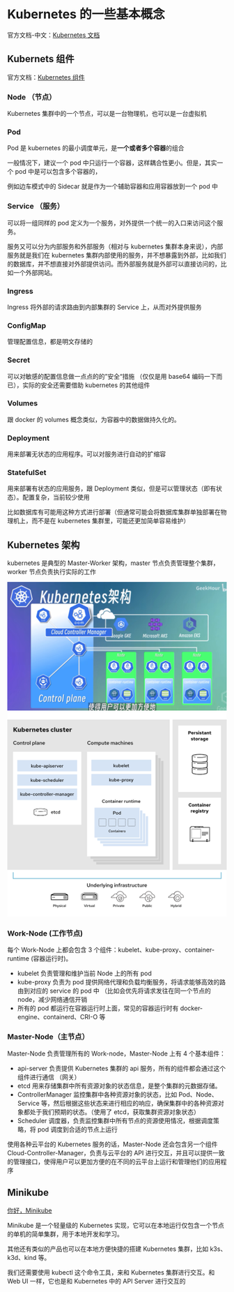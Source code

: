 # Kubernetes 的一些基本概念

官方文档-中文：[Kubernetes 文档](https://kubernetes.io/zh-cn/docs/home/)

## Kubernets 组件

官方文档：[Kubernetes 组件](https://kubernetes.io/zh-cn/docs/concepts/overview/components/)

### Node （节点）

Kubernetes 集群中的一个节点，可以是一台物理机，也可以是一台虚拟机

### Pod

Pod 是 kubernetes 的最小调度单元，是**一个或者多个容器**的组合

一般情况下，建议一个 pod 中只运行一个容器，这样耦合性更小。但是，其实一个 pod 中是可以包含多个容器的，

例如边车模式中的 Sidecar 就是作为一个辅助容器和应用容器放到一个 pod 中

### Service （服务）

可以将一组同样的 pod 定义为一个服务，对外提供一个统一的入口来访问这个服务。

服务又可以分为内部服务和外部服务（相对与 kubernetes 集群本身来说），内部服务就是我们在 kubernetes 集群内部使用的服务，并不想暴露到外部，比如我们的数据库，并不想直接对外部提供访问。而外部服务就是外部可以直接访问的，比如一个外部网站。

### Ingress

Ingress 将外部的请求路由到内部集群的 Service 上，从而对外提供服务

### ConfigMap

管理配置信息，都是明文存储的

### Secret

可以对敏感的配置信息做一点点的的”安全“措施 （仅仅是用 base64 编码一下而已），实际的安全还需要借助 kubernetes 的其他组件

### Volumes

跟 docker 的 volumes 概念类似，为容器中的数据做持久化的。

### Deployment

用来部署无状态的应用程序。可以对服务进行自动的扩缩容

### StatefulSet

用来部署有状态的应用服务，跟 Deployment 类似，但是可以管理状态（即有状态）。配置复杂，当前较少使用

比如数据库有可能用这种方式进行部署（但通常可能会将数据库集群单独部署在物理机上，而不是在 kubernetes 集群里，可能还更加简单容易维护）

## Kubernetes 架构

kubernetes 是典型的 Master-Worker 架构，master 节点负责管理整个集群，worker 节点负责执行实际的工作

![Kubernetes架构](./pic/kubernetes.jpg)
![Kubernetes架构](./pic/kubernetes_diagram-v3-770x717_0.svg)

### Work-Node (工作节点)

每个 Work-Node 上都会包含 3 个组件：kubelet、kube-proxy、container-runtime (容器运行时)。

- kubelet 负责管理和维护当前 Node 上的所有 pod
- kube-proxy 负责为 pod 提供网络代理和负载均衡服务，将请求能够高效的路由到对应的 service 的 pod 中 （比如会优先将请求发往在同一个节点的node，减少网络通信开销
- 所有的 pod 都运行在容器运行时上面，常见的容器运行时有 docker-engine、containerd、CRI-O 等

### Master-Node（主节点）

Master-Node 负责管理所有的 Work-node，Master-Node 上有 4 个基本组件：

- api-server 负责提供 Kubernetes 集群的 api 服务，所有的组件都会通过这个组件进行通信 （网关）
- etcd 用来存储集群中所有资源对象的状态信息，是整个集群的元数据存储。
- ControllerManager 监控集群中各种资源对象的状态，比如 Pod、Node、Service 等，然后根据这些状态来进行相应的响应，确保集群中的各种资源对象都处于我们预期的状态。（使用了 etcd，获取集群资源对象状态）
- Scheduler 调度器，负责监控集群中所有节点的资源使用情况，根据调度策略，将 pod 调度到合适的节点上运行

使用各种云平台的 Kubernetes 服务的话，Master-Node 还会包含另一个组件 Cloud-Controller-Manager，负责与云平台的 API 进行交互，并且可以提供一致的管理接口，使得用户可以更加方便的在不同的云平台上运行和管理他们的应用程序

## Minikube

[你好，Minikube](https://kubernetes.io/zh-cn/docs/tutorials/hello-minikube/)

Minikube 是一个轻量级的 Kubernetes 实现，它可以在本地运行仅包含一个节点的单机的简单集群，用于本地开发和学习。

其他还有类似的产品也可以在本地方便快捷的搭建 Kubernetes 集群，比如 k3s、k3d、kind 等。

我们还需要使用 kubectl 这个命令工具，来和 Kubernetes 集群进行交互。和 Web UI 一样，它也是和 Kubernetes 中的 API Server 进行交互的













































